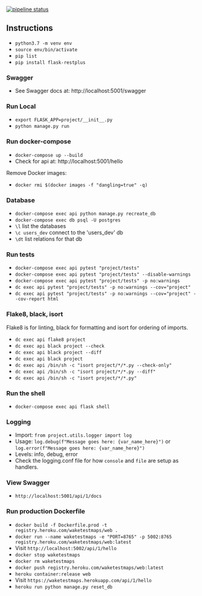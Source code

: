 [![pipeline status](https://gitlab.com/nicholaspretorius/testmaps/badges/master/pipeline.svg)](https://gitlab.com/https://gitlab.com/nicholaspretorius/testmaps/commits/master)

## Instructions

* `python3.7 -m venv env`
* `source env/bin/activate`
* `pip list`
* `pip install flask-restplus`

### Swagger

* See Swagger docs at: http://localhost:5001/swagger

### Run Local

* `export FLASK_APP=project/__init__.py`
* `python manage.py run`

### Run docker-compose

* `docker-compose up --build`
* Check for api at: http://localhost:5001/hello

Remove <none> Docker images: 

* `docker rmi $(docker images -f "dangling=true" -q)`

### Database

* `docker-compose exec api python manage.py recreate_db`
* `docker-compose exec db psql -U postgres`
* `\l` list the databases
* `\c users_dev` connect to the 'users_dev' db
* `\dt` list relations for that db

### Run tests

* `docker-compose exec api pytest "project/tests"`
* `docker-compose exec api pytest "project/tests" --disable-warnings`
* `docker-compose exec api pytest "project/tests" -p no:warnings`
* `dc exec api pytest "project/tests" -p no:warnings --cov="project"`
* `dc exec api pytest "project/tests" -p no:warnings --cov="project" --cov-report html`

### Flake8, black, isort

Flake8 is for linting, black for formatting and isort for ordering of imports.

* `dc exec api flake8 project`
* `dc exec api black project --check`
* `dc exec api black project --diff`
* `dc exec api black project`
* `dc exec api /bin/sh -c "isort project/*/*.py --check-only"`
* `dc exec api /bin/sh -c "isort project/*/*.py --diff"`
* `dc exec api /bin/sh -c "isort project/*/*.py"`

### Run the shell

* `docker-compose exec api flask shell`


### Logging

* Import: `from project.utils.logger import log`
* Usage: `log.debug(f"Message goes here: {var_name_here}")` or `log.error(f"Message goes here: {var_name_here}")`
* Levels: info, debug, error
* Check the logging.conf file for how `console` and `file` are setup as handlers. 

### View Swagger

* `http://localhost:5001/api/1/docs`


### Run production Dockerfile

* `docker build -f Dockerfile.prod -t registry.heroku.com/waketestmaps/web .`
* `docker run --name waketestmaps -e "PORT=8765" -p 5002:8765 registry.heroku.com/waketestmaps/web:latest`
* Visit `http://localhost:5002/api/1/hello`
* `docker stop waketestmaps`
* `docker rm waketestmaps`
* `docker push registry.heroku.com/waketestmaps/web:latest`
* `heroku container:release web`
* Visit `https://waketestmaps.herokuapp.com/api/1/hello`
* `heroku run python manage.py reset_db`